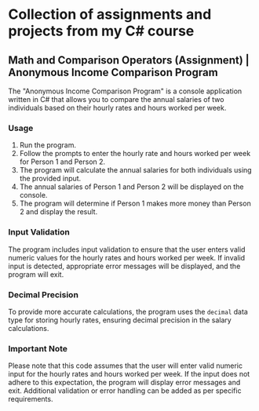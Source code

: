 # Collection of assignments and projects from my C# course

## Math and Comparison Operators (Assignment) | Anonymous Income Comparison Program

The "Anonymous Income Comparison Program" is a console application written in C# that allows you to compare the annual salaries of two individuals based on their hourly rates and hours worked per week.

### Usage

1. Run the program.
2. Follow the prompts to enter the hourly rate and hours worked per week for Person 1 and Person 2.
3. The program will calculate the annual salaries for both individuals using the provided input.
4. The annual salaries of Person 1 and Person 2 will be displayed on the console.
5. The program will determine if Person 1 makes more money than Person 2 and display the result.

### Input Validation

The program includes input validation to ensure that the user enters valid numeric values for the hourly rates and hours worked per week. If invalid input is detected, appropriate error messages will be displayed, and the program will exit.

### Decimal Precision

To provide more accurate calculations, the program uses the `decimal` data type for storing hourly rates, ensuring decimal precision in the salary calculations.

### Important Note

Please note that this code assumes that the user will enter valid numeric input for the hourly rates and hours worked per week. If the input does not adhere to this expectation, the program will display error messages and exit. Additional validation or error handling can be added as per specific requirements.

